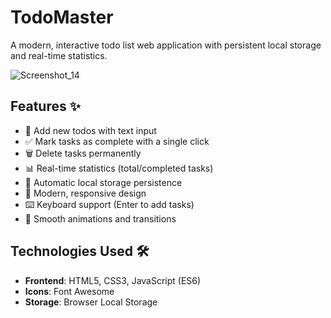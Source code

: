 # TodoMaster
A modern, interactive todo list web application with persistent local storage and real-time statistics.

![Screenshot_14](https://github.com/user-attachments/assets/33b198d5-a1a3-4da4-8cd9-d7e97fd326ac)



## Features ✨

- 📝 Add new todos with text input
- ✅ Mark tasks as complete with a single click
- 🗑️ Delete tasks permanently
- 📊 Real-time statistics (total/completed tasks)
- 💾 Automatic local storage persistence
- 🎨 Modern, responsive design
- ⌨️ Keyboard support (Enter to add tasks)
- 🚀 Smooth animations and transitions

## Technologies Used 🛠️
- **Frontend**: HTML5, CSS3, JavaScript (ES6)
- **Icons**: Font Awesome
- **Storage**: Browser Local Storage




